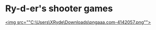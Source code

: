# Ry-d-er's shooter games
[<img src=""C:\Users\XRyde\Downloads\pngaaa.com-4142057.png"">](shellsocks.com)
